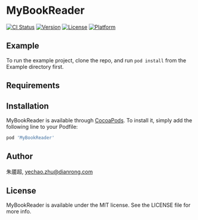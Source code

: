 # MyBookReader

[![CI Status](https://img.shields.io/travis/朱靥超/MyBookReader.svg?style=flat)](https://travis-ci.org/朱靥超/MyBookReader)
[![Version](https://img.shields.io/cocoapods/v/MyBookReader.svg?style=flat)](https://cocoapods.org/pods/MyBookReader)
[![License](https://img.shields.io/cocoapods/l/MyBookReader.svg?style=flat)](https://cocoapods.org/pods/MyBookReader)
[![Platform](https://img.shields.io/cocoapods/p/MyBookReader.svg?style=flat)](https://cocoapods.org/pods/MyBookReader)

## Example

To run the example project, clone the repo, and run `pod install` from the Example directory first.

## Requirements

## Installation

MyBookReader is available through [CocoaPods](https://cocoapods.org). To install
it, simply add the following line to your Podfile:

```ruby
pod 'MyBookReader'
```

## Author

朱靥超, yechao.zhu@dianrong.com

## License

MyBookReader is available under the MIT license. See the LICENSE file for more info.
